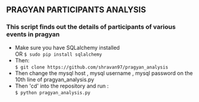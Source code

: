 ## PRAGYAN PARTICIPANTS ANALYSIS  
### This script finds out the details of participants of various events in pragyan  
* Make sure you have SQLalchemy installed   
OR  ``` $ sudo pip install sqlalchemy ```  
* Then:  
``` $ git clone https://github.com/shravan97/pragyan_analysis ```  
* Then change the mysql host , mysql username , mysql password on the 10th line of pragyan_analysis.py  
* Then 'cd' into the repository and run :  
``` $ python pragyan_analysis.py ```  




